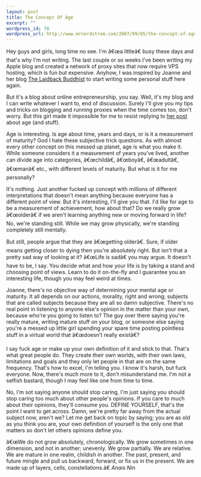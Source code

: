 ```yaml
--- 
layout: post
title: The Concept Of Age
excerpt: ""
wordpress_id: 78
wordpress_url: http://www.mrnordstrom.com/2007/09/05/the-concept-of-age/
---
```

Hey guys and girls, long time no see. I'm â€œa littleâ€ busy these days and that's why I'm not writing. The last couple or so weeks I've been writing my Apple blog and created a network of proxy sites that now require VPS hosting, which is fun but expensive. Anyhow, I was inspired by Joanne and her blog <a href="http://j-amusement.blogspot.com/">The Laidback Buddhist</a> to start writing some personal stuff here again.

But it's a blog about online entrepreneurship, you say. Well, it's my blog and I can write whatever I want to, end of discussion. Surely I'll give you my tips and tricks on blogging and running proxies when the time comes too, don't worry. But this girl made it impossible for me to resist replying to <a href="http://j-amusement.blogspot.com/2007/09/defying-age.html">her post</a> about age (and stuff).

Age is interesting. Is age about time, years and days, or is it a measurement of maturity? God I hate these subjective trick questions. As with almost every other concept on this messed up planet, age is what you make it. While someone considers it a measurement of years you've lived, another can divide age into categories, â€œchildâ€, â€œboyâ€, â€œadultâ€, â€œmanâ€ etc., with different levels of maturity. But what is it for me personally?

It's nothing. Just another fucked up concept with millions of different interpretations that doesn't mean anything because everyone has a different point of view. But it's interesting, I'll give you that. I'd like for age to be a measurement of achievement, how about that? Do we really grow â€œolderâ€ if we aren't learning anything new or moving forward in life? No, we're standing still. While we may grow physically, we're standing completely still mentally.

But still, people argue that they are â€œgetting olderâ€. Sure, if older means getting closer to dying then you're absolutely right. But isn't that a pretty sad way of looking at it? â€œLife is sadâ€ you may argue. It doesn't have to be, I say. You decide what and how your life is by taking a stand and choosing point of views. Learn to do it on-the-fly and I guarantee you an interesting life, though you may feel weird at times.

Joanne, there's no objective way of determining your mental age or maturity. It all depends on our actions, morality, right and wrong; subjects that are called subjects because they are all so damn subjective. There's no real point in listening to anyone else's opinion in the matter than your own, because who're you going to listen to? The guy over there saying you're really mature, writing mature stuff on your blog, or someone else saying you're a messed up little girl spending your spare time posting pointless stuff in a virtual world that â€œdoesn't really existâ€?

I say fuck age or make up your own definition of it and stick to that. That's what great people do. They create their own worlds, with their own laws, limitations and goals and they only let people in that are on the same frequency. That's how to excel, I'm telling you. I know it's harsh, but fuck everyone. Now, there's much more to it, don't misunderstand me. I'm not a selfish bastard, though I may feel like one from time to time.

No, I'm sot saying anyone should stop caring, I'm just saying you should stop caring too much about other people's opinions. If you care to much about their opinions, they'll consume you. DEFINE YOURSELF, that's the point I want to get across. Damn, we're pretty far away from the actual subject now, aren't we? Let me get back on topic by saying; you are as old as you think you are, your own definition of yourself is the only one that matters so don't let others opinions define you.

â€œWe do not grow absolutely, chronologically. We grow sometimes in one dimension, and not in another; unevenly. We grow partially. We are relative. We are mature in one realm, childish in another. The past, present, and future mingle and pull us backward, forward, or fix us in the present. We are made up of layers, cells, constellations.â€
<em>Anais Nin</em>
